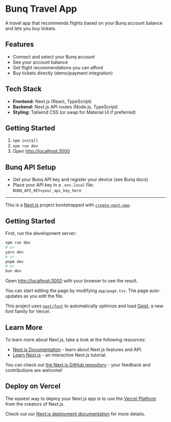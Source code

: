 # Bunq Travel App

A travel app that recommends flights based on your Bunq account balance and lets you buy tickets.

## Features
- Connect and select your Bunq account
- See your account balance
- Get flight recommendations you can afford
- Buy tickets directly (demo/payment integration)

## Tech Stack
- **Frontend:** Next.js (React, TypeScript)
- **Backend:** Next.js API routes (Node.js, TypeScript)
- **Styling:** Tailwind CSS (or swap for Material UI if preferred)

## Getting Started
1. `npm install`
2. `npm run dev`
3. Open [http://localhost:3000](http://localhost:3000)

## Bunq API Setup
- Get your Bunq API key and register your device (see Bunq docs)
- Place your API key in a `.env.local` file:  
  `BUNQ_API_KEY=your_api_key_here`

---

This is a [Next.js](https://nextjs.org) project bootstrapped with [`create-next-app`](https://nextjs.org/docs/app/api-reference/cli/create-next-app).

## Getting Started

First, run the development server:

```bash
npm run dev
# or
yarn dev
# or
pnpm dev
# or
bun dev
```

Open [http://localhost:3000](http://localhost:3000) with your browser to see the result.

You can start editing the page by modifying `app/page.tsx`. The page auto-updates as you edit the file.

This project uses [`next/font`](https://nextjs.org/docs/app/building-your-application/optimizing/fonts) to automatically optimize and load [Geist](https://vercel.com/font), a new font family for Vercel.

## Learn More

To learn more about Next.js, take a look at the following resources:

- [Next.js Documentation](https://nextjs.org/docs) - learn about Next.js features and API.
- [Learn Next.js](https://nextjs.org/learn) - an interactive Next.js tutorial.

You can check out [the Next.js GitHub repository](https://github.com/vercel/next.js) - your feedback and contributions are welcome!

## Deploy on Vercel

The easiest way to deploy your Next.js app is to use the [Vercel Platform](https://vercel.com/new?utm_medium=default-template&filter=next.js&utm_source=create-next-app&utm_campaign=create-next-app-readme) from the creators of Next.js.

Check out our [Next.js deployment documentation](https://nextjs.org/docs/app/building-your-application/deploying) for more details.
